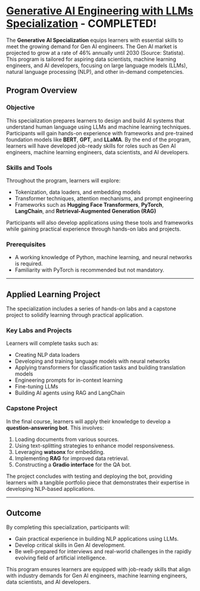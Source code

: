 # [Generative AI Engineering with LLMs Specialization](https://www.coursera.org/account/accomplishments/specialization/Q9WBXKL7Z4LF) - COMPLETED!

The **Generative AI Specialization** equips learners with essential skills to meet the growing demand for Gen AI engineers. The Gen AI market is projected to grow at a rate of 46% annually until 2030 (Source: Statista). This program is tailored for aspiring data scientists, machine learning engineers, and AI developers, focusing on large language models (LLMs), natural language processing (NLP), and other in-demand competencies.

## Program Overview

### Objective
This specialization prepares learners to design and build AI systems that understand human language using LLMs and machine learning techniques. Participants will gain hands-on experience with frameworks and pre-trained foundation models like **BERT**, **GPT**, and **LLaMA**. By the end of the program, learners will have developed job-ready skills for roles such as Gen AI engineers, machine learning engineers, data scientists, and AI developers.

### Skills and Tools
Throughout the program, learners will explore:
- Tokenization, data loaders, and embedding models
- Transformer techniques, attention mechanisms, and prompt engineering
- Frameworks such as **Hugging Face Transformers**, **PyTorch**, **LangChain**, and **Retrieval-Augmented Generation (RAG)**

Participants will also develop applications using these tools and frameworks while gaining practical experience through hands-on labs and projects.

### Prerequisites
- A working knowledge of Python, machine learning, and neural networks is required.
- Familiarity with PyTorch is recommended but not mandatory.

---

## Applied Learning Project

The specialization includes a series of hands-on labs and a capstone project to solidify learning through practical application.

### Key Labs and Projects
Learners will complete tasks such as:
- Creating NLP data loaders
- Developing and training language models with neural networks
- Applying transformers for classification tasks and building translation models
- Engineering prompts for in-context learning
- Fine-tuning LLMs
- Building AI agents using RAG and LangChain

### Capstone Project
In the final course, learners will apply their knowledge to develop a **question-answering bot**. This involves:
1. Loading documents from various sources.
2. Using text-splitting strategies to enhance model responsiveness.
3. Leveraging **watsonx** for embedding.
4. Implementing **RAG** for improved data retrieval.
5. Constructing a **Gradio interface** for the QA bot.

The project concludes with testing and deploying the bot, providing learners with a tangible portfolio piece that demonstrates their expertise in developing NLP-based applications.

---

## Outcome

By completing this specialization, participants will:
- Gain practical experience in building NLP applications using LLMs.
- Develop critical skills in Gen AI development.
- Be well-prepared for interviews and real-world challenges in the rapidly evolving field of artificial intelligence.

This program ensures learners are equipped with job-ready skills that align with industry demands for Gen AI engineers, machine learning engineers, data scientists, and AI developers.
